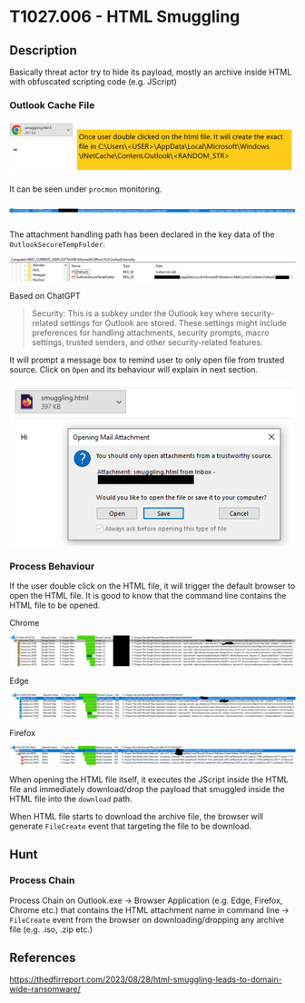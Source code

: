 # T1027.006 - HTML Smuggling

## Description

Basically threat actor try to hide its payload, mostly an archive inside HTML with obfuscated scripting code (e.g. JScript)

### Outlook Cache File

![outlook_interface_inbox.png](./Images_T1027.006/outlook_interface_inbox.png)

It can be seen under `procmon` monitoring.

![outlook_inetcache.PNG](./Images_T1027.006/outlook_inetcache.PNG)

The attachment handling path has been declared in the key data of the `OutlookSecureTempFolder`.

![outlook_security_settings.png](./Images_T1027.006/outlook_security_settings.png)

Based on ChatGPT

> Security: This is a subkey under the Outlook key where security-related settings for Outlook are stored. These settings might include preferences for handling attachments, security prompts, macro settings, trusted senders, and other security-related features.

It will prompt a message box to remind user to only open file from trusted source. Click on `Open` and its behaviour will explain in next section.

![outlook_always_ask.PNG](./Images_T1027.006/outlook_always_ask.PNG)

### Process Behaviour

If the user double click on the HTML file, it will trigger the default browser to open the HTML file. It is good to know that the command line contains the HTML file to be opened.

Chrome

![proc_tree_outlook_chrome.png](./Images_T1027.006/proc_tree_outlook_chrome.png)

Edge

![proc_tree_outlook_edge.png](./Images_T1027.006/proc_tree_outlook_edge.png)

Firefox

![proc_tree_outlook_firefox.png](./Images_T1027.006/proc_tree_outlook_firefox.png)

When opening the HTML file itself, it executes the JScript inside the HTML file and immediately download/drop the payload that smuggled inside the HTML file into the `download` path.

When HTML file starts to download the archive file, the browser will generate `FileCreate` event that targeting the file to be download.

## Hunt

### Process Chain

Process Chain on Outlook.exe -> Browser Application (e.g. Edge, Firefox, Chrome etc.) that contains the HTML attachment name in command line
-> `FileCreate` event from the browser on downloading/dropping any archive file (e.g. .iso, .zip etc.)

## References

<https://thedfirreport.com/2023/08/28/html-smuggling-leads-to-domain-wide-ransomware/>